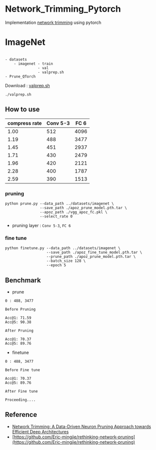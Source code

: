 # Network_Trimming_Pytorch
Implementation [network trimming](https://arxiv.org/abs/1607.03250) using pytorch

# ImageNet

```shell

- datasets
    - imagenet - train
               - val
               - valprep.sh
- Prune_QTorch
```

Download : [valprep.sh](https://github.com/pytorch/examples/tree/master/imagenet)

```shell script
./valprep.sh
```

## How to use

|compress rate|Conv 5-3|FC 6|
|------|---|---|
|1.00|512|4096|
|1.19|488|3477|
|1.45|451|2937|
|1.71|430|2479|
|1.96|420|2121|
|2.28|400|1787|
|2.59|390|1513|

### pruning

```shell script
python prune.py --data_path ../datasets/imagenet \
                --save_path ./apoz_prune_model.pth.tar \
                --apoz_path ./vgg_apoz_fc.pkl \
                --select_rate 0
```

- pruning layer : `Conv 5-3`, `FC 6`

### fine tune

```shell script
python finetune.py --data_path ../datasets/imagenet \
                   --save_path ./apoz_fine_tune_model.pth.tar \
                   --prune_path ./apoz_prune_model.pth.tar \
                   --batch_size 128 \
                   --epoch 5
```

## Benchmark

- prune

```shell script
0 : 488, 3477

Before Pruning

Acc@1: 71.59 
Acc@5: 90.38

After Pruning

Acc@1: 70.37
Acc@5: 89.76
```

- finetune

```shell script
0 : 488, 3477

Before Fine tune

Acc@1: 70.37
Acc@5: 89.76

After Fine tune

Proceeding....
```

## Reference
- [Network Trimming: A Data-Driven Neuron Pruning Approach towards Efficient Deep Architectures](https://arxiv.org/abs/1607.03250)
- [https://github.com/Eric-mingjie/rethinking-network-pruning](https://github.com/Eric-mingjie/rethinking-network-pruning)
